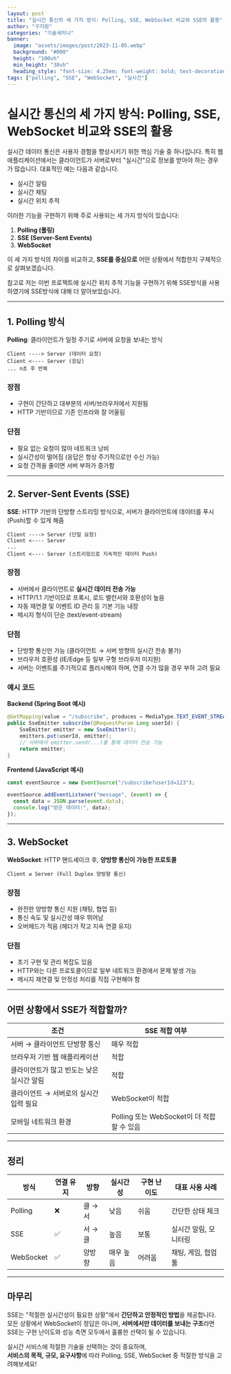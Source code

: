```yaml
---
layout: post  
title: "실시간 통신의 세 가지 방식: Polling, SSE, WebSocket 비교와 SSE의 활용"
author: "구지원"
categories: "기술세미나"
banner:
  image: "assets/images/post/2023-11-05.webp"
  background: "#000"
  height: "100vh"
  min_height: "38vh"
  heading_style: "font-size: 4.25em; font-weight: bold; text-decoration: underline"
tags: ["polling", "SSE", "WebSocket", "실시간"]
---
```


# 실시간 통신의 세 가지 방식: Polling, SSE, WebSocket 비교와 SSE의 활용

실시간 데이터 통신은 사용자 경험을 향상시키기 위한 핵심 기술 중 하나입니다. 특히 웹 애플리케이션에서는 클라이언트가 서버로부터 "실시간"으로 정보를 받아야 하는 경우가 많습니다. 대표적인 예는 다음과 같습니다.

- 실시간 알림
- 실시간 채팅
- 실시간 위치 추적

이러한 기능을 구현하기 위해 주로 사용되는 세 가지 방식이 있습니다:

1. **Polling (폴링)**
2. **SSE (Server-Sent Events)**
3. **WebSocket**

이 세 가지 방식의 차이를 비교하고, **SSE를 중심으로** 어떤 상황에서 적합한지 구체적으로 살펴보겠습니다.

참고로 저는 이번 프로젝트에 실시간 위치 추적 기능을 구현하기 위해 SSE방식을 사용하였기에 SSE방식에 대해 더 알아보았습니다.

---

## 1. Polling 방식

**Polling**: 클라이언트가 일정 주기로 서버에 요청을 보내는 방식

```plaintext
Client ----> Server (데이터 요청)
Client <---- Server (응답)
... n초 후 반복
```

###  장점
- 구현이 간단하고 대부분의 서버/브라우저에서 지원됨
- HTTP 기반이므로 기존 인프라와 잘 어울림

###  단점
- 필요 없는 요청이 많아 네트워크 낭비
- 실시간성이 떨어짐 (응답은 항상 주기적으로만 수신 가능)
- 요청 간격을 줄이면 서버 부하가 증가함

---

## 2. Server-Sent Events (SSE)

**SSE**: HTTP 기반의 단방향 스트리밍 방식으로, 서버가 클라이언트에 데이터를 푸시(Push)할 수 있게 해줌

```plaintext
Client ----> Server (단일 요청)
Client <---- Server
...
Client <---- Server (스트리밍으로 지속적인 데이터 Push)
```

###  장점
- 서버에서 클라이언트로 **실시간 데이터 전송 가능**
- HTTP/1.1 기반이므로 프록시, 로드 밸런서와 호환성이 높음
- 자동 재연결 및 이벤트 ID 관리 등 기본 기능 내장
- 메시지 형식이 단순 (text/event-stream)

###  단점
- 단방향 통신만 가능 (클라이언트 → 서버 방향의 실시간 전송 불가)
- 브라우저 호환성 (IE/Edge 등 일부 구형 브라우저 미지원)
- 서버는 이벤트를 주기적으로 플러시해야 하며, 연결 수가 많을 경우 부하 고려 필요

###  예시 코드

**Backend (Spring Boot 예시)**

```java
@GetMapping(value = "/subscribe", produces = MediaType.TEXT_EVENT_STREAM_VALUE)
public SseEmitter subscribe(@RequestParam Long userId) {
    SseEmitter emitter = new SseEmitter();
    emitters.put(userId, emitter);
    // 서버에서 emitter.send(...)를 통해 데이터 전송 가능
    return emitter;
}
```

**Frontend (JavaScript 예시)**

```js
const eventSource = new EventSource("/subscribe?userId=123");

eventSource.addEventListener("message", (event) => {
  const data = JSON.parse(event.data);
  console.log("받은 데이터:", data);
});
```

---

## 3. WebSocket

**WebSocket**: HTTP 핸드셰이크 후, **양방향 통신이 가능한 프로토콜**

```plaintext
Client ⇄ Server (Full Duplex 양방향 통신)
```

###  장점
- 완전한 양방향 통신 지원 (채팅, 협업 등)
- 통신 속도 및 실시간성 매우 뛰어남
- 오버헤드가 적음 (헤더가 작고 지속 연결 유지)

###  단점
- 초기 구현 및 관리 복잡도 있음
- HTTP와는 다른 프로토콜이므로 일부 네트워크 환경에서 문제 발생 가능
- 메시지 재연결 및 안정성 처리를 직접 구현해야 함

---

##  어떤 상황에서 SSE가 적합할까?


| 조건 | SSE 적합 여부 |
|------|-------------|
| 서버 → 클라이언트 단방향 통신 |  매우 적합 |
| 브라우저 기반 웹 애플리케이션 |  적합 |
| 클라이언트가 많고 빈도는 낮은 실시간 알림 |  적합 |
| 클라이언트 → 서버로의 실시간 입력 필요 |  WebSocket이 적합 |
| 모바일 네트워크 환경 |  Polling 또는 WebSocket이 더 적합할 수 있음 |

---

##  정리

| 방식 | 연결 유지 | 방향 | 실시간성 | 구현 난이도 | 대표 사용 사례 |
|------|-----------|------|-----------|--------------|----------------|
| Polling | ❌ | 클 → 서 | 낮음 | 쉬움 | 간단한 상태 체크 |
| SSE | ✅ | 서 → 클 | 높음 | 보통 | 실시간 알림, 모니터링 |
| WebSocket | ✅ | 양방향 | 매우 높음 | 어려움 | 채팅, 게임, 협업툴 |

---

##  마무리

SSE는 "적절한 실시간성이 필요한 상황"에서 **간단하고 안정적인 방법**을 제공합니다.  
모든 상황에서 WebSocket이 정답은 아니며, **서버에서만 데이터를 보내는 구조**라면  
SSE는 구현 난이도와 성능 측면 모두에서 훌륭한 선택이 될 수 있습니다.

실시간 서비스에 적절한 기술을 선택하는 것이 중요하며,  
**서비스의 목적, 규모, 요구사항**에 따라 Polling, SSE, WebSocket 중 적절한 방식을 고려해보세요!
